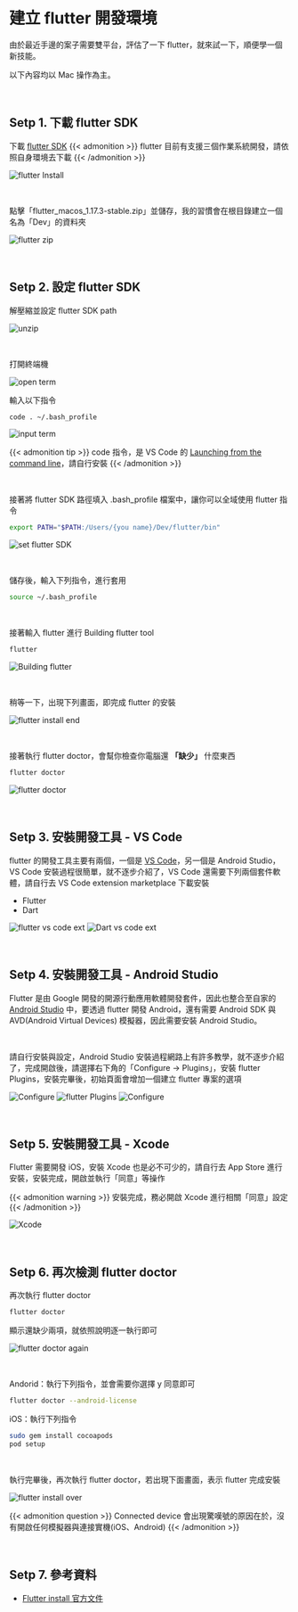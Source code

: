 # 建立 flutter 開發環境

由於最近手邊的案子需要雙平台，評估了一下 flutter，就來試一下，順便學一個新技能。

以下內容均以 Mac 操作為主。

&nbsp;

## Setp 1. 下載 flutter SDK
下載 [flutter SDK](https://flutter.dev/docs/get-started/install)
{{< admonition >}}
flutter 目前有支援三個作業系統開發，請依照自身環境去下載
{{< /admonition >}}

![flutter Install](https://live.staticflickr.com/65535/49987477231_f9bee9aa47_b.jpg)

&nbsp;

點擊「flutter_macos_1.17.3-stable.zip」並儲存，我的習慣會在根目錄建立一個名為「Dev」的資料夾

![flutter zip](https://live.staticflickr.com/65535/49986963693_452fe844ca_b.jpg)

&nbsp;

## Setp 2. 設定 flutter SDK
解壓縮並設定 flutter SDK path

![unzip](https://live.staticflickr.com/65535/49987771981_6cb4b89dbe_b.jpg)

&nbsp;

打開終端機

![open term](https://live.staticflickr.com/65535/49988019927_e50ba325da_w.jpg)

輸入以下指令
```Bash
code . ~/.bash_profile
```
![input term](https://live.staticflickr.com/65535/49988043787_80a705a1a8.jpg)

{{< admonition tip >}}
code 指令，是 VS Code 的 [Launching from the command line](https://code.visualstudio.com/docs/setup/mac#_launching-from-the-command-line)，請自行安裝
{{< /admonition >}}

&nbsp;

接著將 flutter SDK 路徑填入 .bash_profile 檔案中，讓你可以全域使用 flutter 指令
```Bash
export PATH="$PATH:/Users/{you name}/Dev/flutter/bin"
```
![set flutter SDK](https://live.staticflickr.com/65535/49988126397_048db32d0d_w.jpg)

&nbsp;

儲存後，輸入下列指令，進行套用
```Bash
source ~/.bash_profile
```

&nbsp;

接著輸入 flutter 進行 Building flutter tool
```Bash
flutter
```
![Building flutter](https://live.staticflickr.com/65535/49987904671_fd9381c13a_n.jpg)

&nbsp;

稍等一下，出現下列畫面，即完成 flutter 的安裝

![flutter install end](https://live.staticflickr.com/65535/49988152822_89be53f459_c.jpg)

&nbsp;

接著執行 flutter doctor，會幫你檢查你電腦還 __「缺少」__ 什麼東西
```Bash
flutter doctor
```
![flutter doctor](https://live.staticflickr.com/65535/49988005696_1cbf818803_b.jpg)

&nbsp;

## Setp 3. 安裝開發工具 - VS Code

flutter 的開發工具主要有兩個，一個是 [VS Code](https://code.visualstudio.com/)，另一個是 Android Studio，VS Code 安裝過程很簡單，就不逐步介紹了，VS Code 還需要下列兩個套件軟體，請自行去 VS Code extension marketplace 下載安裝
 - Flutter
 - Dart

![flutter vs code ext](https://live.staticflickr.com/65535/49987938026_1c36001635_b.jpg)
![Dart vs code ext](https://live.staticflickr.com/65535/49987423793_b5a0660d1d_b.jpg)

&nbsp;

## Setp 4. 安裝開發工具 - Android Studio

Flutter 是由 Google 開發的開源行動應用軟體開發套件，因此也整合至自家的 [Android Studio](https://developer.android.com/studio) 中，要透過 flutter 開發 Android，還有需要 Android SDK 與 AVD(Android Virtual Devices) 模擬器，因此需要安裝 Android Studio。

&nbsp;

請自行安裝與設定，Android Studio 安裝過程網路上有許多教學，就不逐步介紹了，完成開啟後，請選擇右下角的「Configure -> Plugins」，安裝 flutter Plugins，安裝完畢後，初始頁面會增加一個建立 flutter 專案的選項

![Configure](https://live.staticflickr.com/65535/49987553658_54334ab782_b.jpg)
![flutter Plugins](https://live.staticflickr.com/65535/49987553673_030d1c4037_b.jpg)
![Configure](https://live.staticflickr.com/65535/49988083996_1b924cfc56_b.jpg)

&nbsp;

## Setp 5. 安裝開發工具 - Xcode

Flutter 需要開發 iOS，安裝 Xcode 也是必不可少的，請自行去 App Store 進行安裝，安裝完成，開啟並執行「同意」等操作

{{< admonition warning >}}
安裝完成，務必開啟 Xcode 進行相關「同意」設定
{{< /admonition >}}

![Xcode](https://live.staticflickr.com/65535/49988045516_598784349f_b.jpg)

&nbsp;

## Setp 6. 再次檢測 flutter doctor

再次執行 flutter doctor
```Bash
flutter doctor
```
顯示還缺少兩項，就依照說明逐一執行即可

![flutter doctor again](https://live.staticflickr.com/65535/49987607668_5433188a50_b.jpg)

&nbsp;

Andorid：執行下列指令，並會需要你選擇 y 同意即可
```Bash
flutter doctor --android-license
```

iOS：執行下列指令
```Bash
sudo gem install cocoapods
pod setup
```

&nbsp;

執行完畢後，再次執行 flutter doctor，若出現下面畫面，表示 flutter 完成安裝

![flutter install over](https://live.staticflickr.com/65535/49988397502_8b64b16e2d_b.jpg)

{{< admonition question >}}
 Connected device 會出現驚嘆號的原因在於，沒有開啟任何模擬器與連接實機(iOS、Android)
{{< /admonition >}}

&nbsp;

## Setp 7. 參考資料

 - [Flutter install 官方文件](https://flutter.dev/docs/get-started/install)
